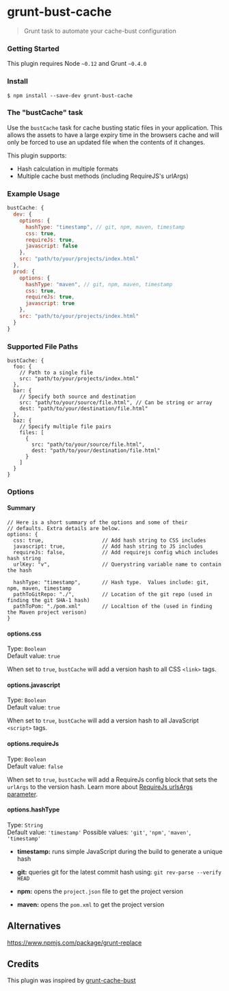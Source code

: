 # grunt-bust-cache
> Grunt task to automate your cache-bust configuration


### Getting Started
This plugin requires Node `~0.12` and Grunt `~0.4.0`


### Install

```
$ npm install --save-dev grunt-bust-cache
```


### The "bustCache" task

Use the `bustCache` task for cache busting static files in your application. This allows the assets to have a large expiry time in the browsers cache and will only be forced to use an updated file when the contents of it changes.

This plugin supports:

* Hash calculation in multiple formats
* Multiple cache bust methods (including RequireJS's urlArgs)


### Example Usage

```js
bustCache: {
  dev: {
    options: {
      hashType: "timestamp", // git, npm, maven, timestamp
      css: true,
      requireJs: true,
      javascript: false
    },
    src: "path/to/your/projects/index.html"
  },
  prod: {
    options: {
      hashType: "maven", // git, npm, maven, timestamp
      css: true,
      requireJs: true,
      javascript: true
    },
    src: "path/to/your/projects/index.html"
  }
}
```


### Supported File Paths

```
bustCache: {
  foo: {
    // Path to a single file
    src: "path/to/your/projects/index.html"
  },
  bar: {
    // Specify both source and destination
    src: "path/to/your/source/file.html", // Can be string or array
    dest: "path/to/your/destination/file.html"
  },
  baz: {
    // Specify multiple file pairs
    files: [
      {
        src: "path/to/your/source/file.html",
        dest: "path/to/your/destination/file.html"
      }
    ]
  }
}
```


### Options

#### Summary

```
// Here is a short summary of the options and some of their 
// defaults. Extra details are below.
options: {
  css: true,                   // Add hash string to CSS includes
  javascript: true,            // Add hash string to JS includes
  requireJs: false,            // Add requirejs config which includes hash string
  urlKey: "v",                 // Querystring variable name to contain the hash

  hashType: "timestamp",       // Hash type.  Values include: git, npm, maven, timestamp
  pathToGitRepo: "./",         // Location of the git repo (used in finding the git SHA-1 hash)
  pathToPom: "./pom.xml"       // Localtion of the (used in finding the Maven project verison)
}
```

#### options.css
Type: `Boolean`  
Default value: `true`

When set to `true`, `bustCache` will add a version hash to all CSS `<link>` tags.

#### options.javascript
Type: `Boolean`  
Default value: `true`

When set to `true`, `bustCache` will add a version hash to all JavaScript `<script>` tags.

#### options.requireJs
Type: `Boolean`  
Default value: `false`

When set to `true`, `bustCache` will add a RequireJs config block that sets the `urlArgs` to the version hash.
Learn more about [RequireJs urlsArgs parameter](http://requirejs.org/docs/api.html#config-urlArgs).

#### options.hashType
Type: `String`  
Default value: `'timestamp'` 
Possible values: `'git'`, `'npm'`, `'maven'`, `'timestamp'`

* **timestamp:** runs simple JavaScript during the build to generate a unique hash

* **git:** queries git for the latest commit hash using: `git rev-parse --verify HEAD`

* **npm:** opens the `project.json` file to get the project version

* **maven:** opens the `pom.xml` to get the project version


## Alternatives
https://www.npmjs.com/package/grunt-replace

## Credits
This plugin was inspired by [grunt-cache-bust](https://github.com/hollandben/grunt-cache-bust)
